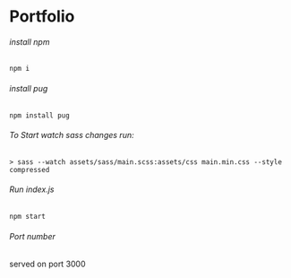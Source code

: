 # Portfolio

###### install npm
```
npm i
```

###### install pug
```
npm install pug
```

###### To Start watch sass changes run:
```
> sass --watch assets/sass/main.scss:assets/css main.min.css --style compressed
```

###### Run index.js
```
npm start
```

###### Port number
served on port 3000
